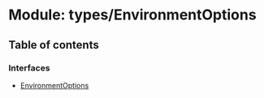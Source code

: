 # Module: types/EnvironmentOptions

## Table of contents

### Interfaces

- [EnvironmentOptions](../wiki/types.EnvironmentOptions.EnvironmentOptions)
